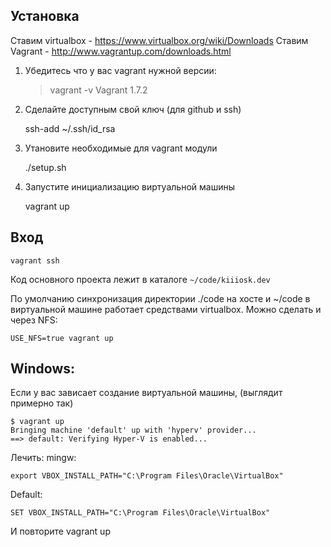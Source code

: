 
Установка
---------

Ставим virtualbox - https://www.virtualbox.org/wiki/Downloads
Ставим Vagrant - http://www.vagrantup.com/downloads.html

1. Убедитесь что у вас vagrant нужной версии:

    > vagrant -v
    Vagrant 1.7.2


2. Сделайте доступным свой ключ (для github и ssh)

    ssh-add ~/.ssh/id_rsa

3. Утановите необходимые для vagrant модули

    ./setup.sh

4. Запустите инициализацию виртуальной машины

    vagrant up
    
Вход
----

    vagrant ssh

Код основного проекта лежит в каталоге `~/code/kiiiosk.dev`


По умолчанию синхронизация директории ./code на хосте и ~/code в виртуальной машине работает средствами virtualbox. Можно сделать и через NFS:

    USE_NFS=true vagrant up


Windows:
---
Если у вас зависает создание виртуальной машины, (выглядит примерно так)

    $ vagrant up
    Bringing machine 'default' up with 'hyperv' provider...
    ==> default: Verifying Hyper-V is enabled...

Лечить:
mingw:

    export VBOX_INSTALL_PATH="C:\Program Files\Oracle\VirtualBox"
    
Default:

    SET VBOX_INSTALL_PATH="C:\Program Files\Oracle\VirtualBox"
   
 И повторите vagrant up
